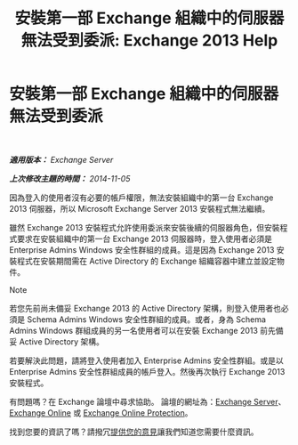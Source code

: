 ﻿---
title: '安裝第一部 Exchange 組織中的伺服器無法受到委派: Exchange 2013 Help'
TOCTitle: 安裝第一部 Exchange 組織中的伺服器無法受到委派
ms:assetid: 0f4c5b2f-85ae-4160-9a53-f4b890d8ccdb
ms:mtpsurl: https://technet.microsoft.com/zh-tw/library/ms.exch.setupreadiness.delegatedfrontendtransportfirstinstall(v=EXCHG.150)
ms:contentKeyID: 50472566
ms.date: 05/21/2018
mtps_version: v=EXCHG.150
ms.translationtype: MT
---

# 安裝第一部 Exchange 組織中的伺服器無法受到委派

 

_**適用版本：** Exchange Server_

_**上次修改主題的時間：** 2014-11-05_

因為登入的使用者沒有必要的帳戶權限，無法安裝組織中的第一台 Exchange 2013 伺服器，所以 Microsoft Exchange Server 2013 安裝程式無法繼續。

雖然 Exchange 2013 安裝程式允許使用委派來安裝後續的伺服器角色，但安裝程式要求在安裝組織中的第一台 Exchange 2013 伺服器時，登入使用者必須是 Enterprise Admins Windows 安全性群組的成員。這是因為 Exchange 2013 安裝程式在安裝期間需在 Active Directory 的 Exchange 組織容器中建立並設定物件。


> [!NOTE]  
> 若您先前尚未備妥 Exchange 2013 的 Active Directory 架構，則登入使用者也必須是 Schema Admins Windows 安全性群組的成員。或者，身為 Schema Admins Windows 群組成員的另一名使用者可以在安裝 Exchange 2013 前先備妥 Active Directory 架構。




若要解決此問題，請將登入使用者加入 Enterprise Admins 安全性群組。或是以 Enterprise Admins 安全性群組成員的帳戶登入。然後再次執行 Exchange 2013 安裝程式。

有問題嗎？在 Exchange 論壇中尋求協助。 論壇的網址為：[Exchange Server](https://go.microsoft.com/fwlink/p/?linkid=60612)、 [Exchange Online](https://go.microsoft.com/fwlink/p/?linkid=267542) 或 [Exchange Online Protection](https://go.microsoft.com/fwlink/p/?linkid=285351)。

找到您要的資訊了嗎？請撥冗[提供您的意見](mailto:exsetuphelpfeedback@microsoft.com?subject=exchange%202013%20setup%20help%20feedbac)讓我們知道您需要什麼資訊。

